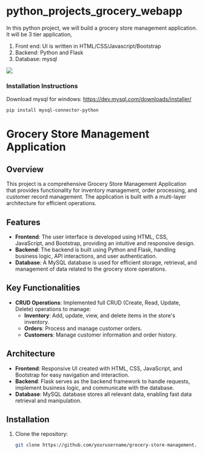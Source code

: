 # python_projects_grocery_webapp
In this python project, we will build a grocery store management application. It will be 3 tier application,
1. Front end: UI is written in HTML/CSS/Javascript/Bootstrap
2. Backend: Python and Flask
3. Database: mysql

![](homepage.JPG)

### Installation Instructions

Download mysql for windows: https://dev.mysql.com/downloads/installer/

`pip install mysql-connector-python`

# Grocery Store Management Application

## Overview
This project is a comprehensive Grocery Store Management Application that provides functionality for inventory management, order processing, and customer record management. The application is built with a multi-layer architecture for efficient operations.

## Features
- **Frontend**: The user interface is developed using HTML, CSS, JavaScript, and Bootstrap, providing an intuitive and responsive design.
- **Backend**: The backend is built using Python and Flask, handling business logic, API interactions, and user authentication.
- **Database**: A MySQL database is used for efficient storage, retrieval, and management of data related to the grocery store operations.

## Key Functionalities
- **CRUD Operations**: Implemented full CRUD (Create, Read, Update, Delete) operations to manage:
  - **Inventory**: Add, update, view, and delete items in the store's inventory.
  - **Orders**: Process and manage customer orders.
  - **Customers**: Manage customer information and order history.

## Architecture
- **Frontend**: Responsive UI created with HTML, CSS, JavaScript, and Bootstrap for easy navigation and interaction.
- **Backend**: Flask serves as the backend framework to handle requests, implement business logic, and communicate with the database.
- **Database**: MySQL database stores all relevant data, enabling fast data retrieval and manipulation.

## Installation
1. Clone the repository:
   ```bash
   git clone https://github.com/yourusername/grocery-store-management.git


